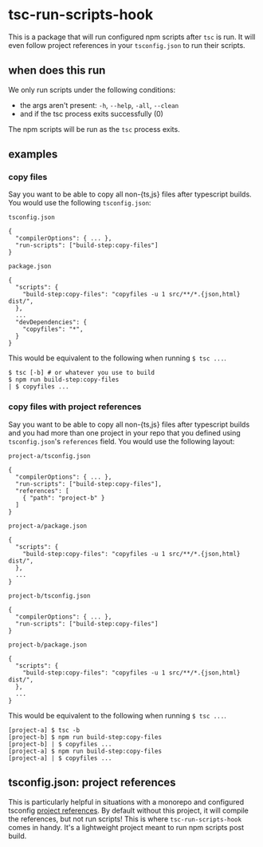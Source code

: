 # tsc-run-scripts-hook

This is a package that will run configured npm scripts after `tsc` is run. It will even follow
project references in your `tsconfig.json` to run their scripts.

## when does this run

We only run scripts under the following conditions:
- the args aren't present: `-h`, `--help`, `-all`, `--clean`
- and if the tsc process exits successfully (0)

The npm scripts will be run as the `tsc` process exits.

## examples

### copy files

Say you want to be able to copy all non-{ts,js} files after typescript builds. You would use the following `tsconfig.json`:

`tsconfig.json`
```
{
  "compilerOptions": { ... },
  "run-scripts": ["build-step:copy-files"]
}
```

`package.json`
```
{
  "scripts": {
    "build-step:copy-files": "copyfiles -u 1 src/**/*.{json,html} dist/",
  },
  ...
  "devDependencies": {
    "copyfiles": "*",
  }
}
```

This would be equivalent to the following when running `$ tsc ...`.
```
$ tsc [-b] # or whatever you use to build
$ npm run build-step:copy-files
| $ copyfiles ...
```

### copy files with project references

Say you want to be able to copy all non-{ts,js} files after typescript builds and you had more than
one project in your repo that you defined using `tsconfig.json`'s `references` field. You would use
the following layout:

`project-a/tsconfig.json`
```
{
  "compilerOptions": { ... },
  "run-scripts": ["build-step:copy-files"],
  "references": [
    { "path": "project-b" }
  ]
}
```

`project-a/package.json`
```
{
  "scripts": {
    "build-step:copy-files": "copyfiles -u 1 src/**/*.{json,html} dist/",
  },
  ...
}
```

`project-b/tsconfig.json`
```
{
  "compilerOptions": { ... },
  "run-scripts": ["build-step:copy-files"]
}
```

`project-b/package.json`
```
{
  "scripts": {
    "build-step:copy-files": "copyfiles -u 1 src/**/*.{json,html} dist/",
  },
  ...
}
```

This would be equivalent to the following when running `$ tsc ...`.
```
[project-a] $ tsc -b
[project-b] $ npm run build-step:copy-files
[project-b] | $ copyfiles ...
[project-a] $ npm run build-step:copy-files
[project-a] | $ copyfiles ...
```

## tsconfig.json: project references

This is particularly helpful in situations with a monorepo and configured tsconfig [project
references](https://www.typescriptlang.org/docs/handbook/project-references.html). By default
without this project, it will compile the references, but not run scripts! This is where
`tsc-run-scripts-hook` comes in handy. It's a lightweight project meant to run npm scripts post
build.
